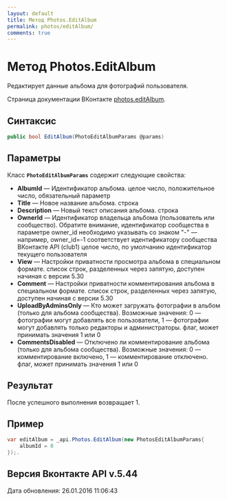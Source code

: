 ```yaml
---
layout: default
title: Метод Photos.EditAlbum
permalink: photos/editAlbum/
comments: true
---
```

# Метод Photos.EditAlbum
Редактирует данные альбома для фотографий пользователя.

Страница документации ВКонтакте [photos.editAlbum](https://vk.com/dev/photos.editAlbum).

## Синтаксис
``` csharp
public bool EditAlbum(PhotoEditAlbumParams @params)
```

## Параметры
Класс **`PhotoEditAlbumParams`** содержит следующие свойства:

+ **AlbumId** — Идентификатор альбома. целое число, положительное число, обязательный параметр
+ **Title** — Новое название альбома. строка
+ **Description** — Новый текст описания альбома. строка
+ **OwnerId** — Идентификатор владельца альбома (пользователь или сообщество). Обратите внимание, идентификатор сообщества в параметре owner_id необходимо указывать со знаком "-" — например, owner_id=-1 соответствует идентификатору сообщества ВКонтакте API (club1)  целое число, по умолчанию идентификатор текущего пользователя
+ **View** — Настройки приватности просмотра альбома в специальном формате. список строк, разделенных через запятую, доступен начиная с версии 5.30
+ **Comment** — Настройки приватности комментирования альбома в специальном формате. список строк, разделенных через запятую, доступен начиная с версии 5.30
+ **UploadByAdminsOnly** — Кто может загружать фотографии в альбом (только для альбома сообщества).  Возможные значения:   0 — фотографии могут добавлять все пользователи,  1 — фотографии могут добавлять только редакторы и администраторы.  флаг, может принимать значения 1 или 0
+ **CommentsDisabled** — Отключено ли комментирование альбома (только для альбома сообщества).  Возможные значения:   0 — комментирование включено,  1 — комментирование отключено.  флаг, может принимать значения 1 или 0


## Результат
После успешного выполнения возвращает 1.

## Пример
``` csharp
var editAlbum = _api.Photos.EditAlbum(new PhotosEditAlbumParams{
	albumId = 0
});.
```

## Версия Вконтакте API v.5.44
Дата обновления: 26.01.2016 11:06:43
